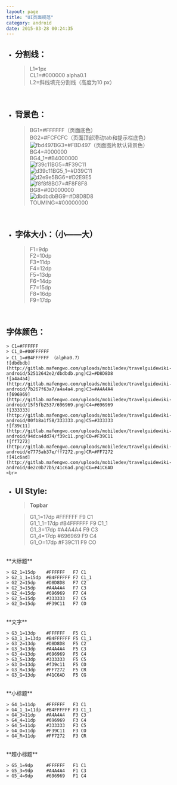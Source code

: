 ```yaml
---
layout: page
title: "UI页面规范"
category: android
date: 2015-03-28 00:24:35
---
```


* ## 分割线：
	
	> L1=1px   
	> CL1=#000000 alpha0.1  
	> L2=斜线填充分割线（高度为10 px）
	<br>
* ## 背景色：
	> BG1=#FFFFFF（页面底色）  
	> BG2=#FCFCFC（页面顶部滑动tab和提示栏底色）  
	> ![fbd497](http://gitlab.mafengwo.com/uploads/mobiledev/travelguidewiki-android/5a149d2d71/fbd497.png)BG3=#FBD497（页面图片默认背景色）  
	> BG4=#000000  
	> BG4_1=#B4000000  
	![f39c11](http://gitlab.mafengwo.com/uploads/mobiledev/travelguidewiki-android/94dca4dd74/f39c11.png)BG5=#F39C11  
	![d39c11](http://gitlab.mafengwo.com/uploads/mobiledev/travelguidewiki-android/403be4ba11/d39c11.png)BG5_1=#D39C11  
	![d2e9e5](http://gitlab.mafengwo.com/uploads/mobiledev/travelguidewiki-android/20125e6648/d2e9e5.png)BG6=#D2E9E5  
	![f8f8f8](http://gitlab.mafengwo.com/uploads/mobiledev/travelguidewiki-android/140e579d23/f8f8f8.png)BG7=#F8F8F8  
	> BG8=#0D000000  
        ![dbdbdb](http://gitlab.mafengwo.com/uploads/mobiledev/travelguidewiki-android/52512642e2/dbdbdb.png)BG9=#D8D8D8  
	> TOUMING=#00000000
	<br>
* ## 字体大小：（小——大）
	> F1=9dp  
	> F2=10dp  
	> F3=11dp  
	> F4=12dp  
	> F5=13dp  
	> F6=14dp  
	> F7=15dp  
	> F8=16dp  
	> F9=17dp
	<br>
## 字体颜色：
	> C1=#FFFFFF  
	> C1_0=#00FFFFFF  
	> C1_1=#B4FFFFFF （alpha0.7）  
	![dbdbdb](http://gitlab.mafengwo.com/uploads/mobiledev/travelguidewiki-android/52512642e2/dbdbdb.png)C2=#D8D8D8  
	![a4a4a4](http://gitlab.mafengwo.com/uploads/mobiledev/travelguidewiki-android/7b267f63a7/a4a4a4.png)C3=#A4A4A4  
	![696969](http://gitlab.mafengwo.com/uploads/mobiledev/travelguidewiki-android/15f5fb2537/696969.png)C4=#696969  
	![333333](http://gitlab.mafengwo.com/uploads/mobiledev/travelguidewiki-android/00fb8a1f58/333333.png)C5=#333333  
	![f39c11](http://gitlab.mafengwo.com/uploads/mobiledev/travelguidewiki-android/94dca4dd74/f39c11.png)CO=#F39C11  
	![ff7272](http://gitlab.mafengwo.com/uploads/mobiledev/travelguidewiki-android/e7775ab37e/ff7272.png)CR=#FF7272  
	![41c6ad](http://gitlab.mafengwo.com/uploads/mobiledev/travelguidewiki-android/de2c0b77b5/41c6ad.png)CG=#41C6AD  
	<br>
* ## UI Style:

	> **Topbar**
  
	> G1_1=17dp    #FFFFFF   F9 C1  
	> G1_1_1=17dp  #B4FFFFFF F9 C1_1  
	> G1_3=17dp    #A4A4A4   F9 C3  
	> G1_4=17dp    #696969   F9 C4  
	> G1_O=17dp    #F39C11   F9 CO  
<br>  
	**大标题**  
	
	> G2_1=15dp    #FFFFFF   F7 C1  
	> G2_1_1=15dp  #B4FFFFFF F7 C1_1  
	> G2_2=15dp    #D8D8D8   F7 C2  
	> G2_3=15dp    #A4A4A4   F7 C3  
	> G2_4=15dp    #696969   F7 C4  
	> G2_5=15dp    #333333   F7 C5  
	> G2_O=15dp    #F39C11   F7 CO  
<br>  
**文字** 
 
	> G3_1=13dp    #FFFFFF   F5 C1   
	> G3_1_1=13dp  #B4FFFFFF F5 C1_1  
	> G3_2=13dp    #D8D8D8   F5 C2  
	> G3_3=13dp    #A4A4A4   F5 C3  
	> G3_4=13dp    #696969   F5 C4  
	> G3_5=13dp    #333333   F5 C5  
	> G3_O=13dp    #f39c11   F5 CO   
	> G3_R=13dp    #FF7272   F5 CR  
	> G3_G=13dp    #41C6AD   F5 CG  
<br>  
**小标题**
 	
	> G4_1=11dp    #FFFFFF   F3 C1  
	> G4_1_1=11dp  #B4FFFFFF F3 C1_1  
	> G4_3=11dp    #A4A4A4   F3 C3  
	> G4_4=11dp    #696969   F3 C4  
	> G4_5=11dp    #333333   F3 C5  
	> G4_O=11dp    #F39C11   F3 CO  
	> G4_R=11dp    #FF7272   F3 CR  
<br>  
**超小标题**
  
	> G5_1=9dp     #FFFFFF   F1 C1  
	> G5_3=9dp     #A4A4A4   F1 C3  
	> G5_4=9dp     #696969   F1 C4  
